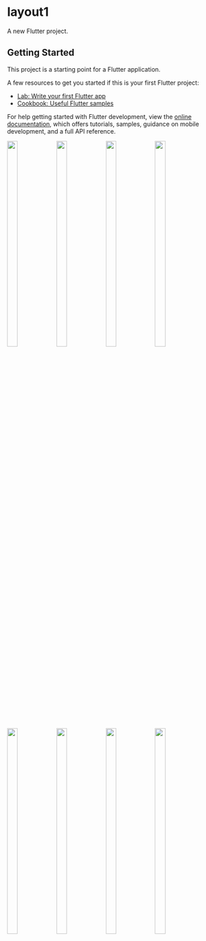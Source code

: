 # layout1

A new Flutter project.

## Getting Started

This project is a starting point for a Flutter application.

A few resources to get you started if this is your first Flutter project:

- [Lab: Write your first Flutter app](https://docs.flutter.dev/get-started/codelab)
- [Cookbook: Useful Flutter samples](https://docs.flutter.dev/cookbook)

For help getting started with Flutter development, view the
[online documentation](https://docs.flutter.dev/), which offers tutorials,
samples, guidance on mobile development, and a full API reference.
<p>
<img src="https://user-images.githubusercontent.com/115798958/212700974-1b22b094-e3f1-44aa-b6a8-7b24a98a0519.png" width=22% height=35%>
<img src="https://user-images.githubusercontent.com/115798958/212701395-3c5e2abb-cf2d-4a96-b171-a6a0807e8922.png" width=22% height=35%>
<img src="https://user-images.githubusercontent.com/115798958/212819633-edcd52c3-05b5-4c67-a62f-546249ed5171.png" width=22% height=35%>
<img src="https://user-images.githubusercontent.com/115798958/212891835-5bb794a3-4fd5-4dcd-85a6-18ee260ffa5d.png" width=22% height=35%>
<img src="https://user-images.githubusercontent.com/115798958/212892022-a75ca737-71e8-4cf3-afe4-e0d05d14724c.png" width=22% height=35%>
<img src="https://user-images.githubusercontent.com/115798958/212892119-954690d9-23ef-4b66-800d-52a4b959f7ee.png" width=22% height=35%> 
<img src="https://user-images.githubusercontent.com/115798958/212914184-a1695547-6a84-48ab-a4c7-fecdea5ab7a3.png" width=22% height=35%>
<img src="https://user-images.githubusercontent.com/115798958/213248422-e7f9d2b9-b79c-4103-8869-311e2b86f6f1.png" width=22% height=35%>
</p>




